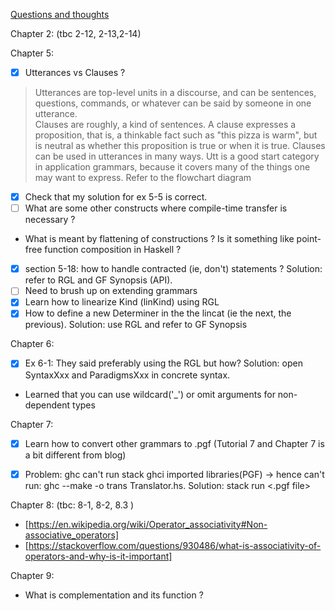 <ins>Questions and thoughts</ins>

Chapter 2: (tbc 2-12, 2-13,2-14)

Chapter 5:
- [x] Utterances vs Clauses ?  
> Utterances are top-level units in a discourse, and can be sentences, questions, commands, or whatever can be said by someone in one utterance.  
> Clauses are roughly, a kind of sentences. A clause expresses a proposition, that is, a thinkable fact such as "this pizza is warm", but is neutral as whether this proposition is true or when it is true.
> Clauses can be used in utterances in many ways.
> Utt is a good start category in application grammars, because it covers many of the things one may want to express.
> Refer to the flowchart diagram 

- [x] Check that my solution for ex 5-5 is correct.  
- [ ] What are some other constructs where compile-time transfer is necessary ?  
- What is meant by flattening of constructions ? Is it something like point-free function composition in Haskell ?
- [x] section 5-18: how to handle contracted (ie, don't) statements ? Solution: refer to RGL and GF Synopsis (API).
- [ ] Need to brush up on extending grammars 
- [x] Learn how to linearize Kind (linKind) using RGL
- [x] How to define a new Determiner in the the lincat (ie the next, the previous). Solution: use RGL and refer to GF Synopsis

Chapter 6:
- [x] Ex 6-1: They said preferably using the RGL but how? Solution: open SyntaxXxx and ParadigmsXxx in concrete syntax.
- Learned that you can use wildcard('_') or omit arguments for non-dependent types

Chapter 7: 
- [x] Learn how to convert other grammars to .pgf (Tutorial 7 and Chapter 7 is a bit different from blog)
- [x] Problem: ghc can't run stack ghci imported libraries(PGF) -> hence can't run: ghc --make -o trans Translator.hs. Solution: stack run <executable name> <.pgf file>


Chapter 8: (tbc: 8-1, 8-2, 8.3 )
- [https://en.wikipedia.org/wiki/Operator_associativity#Non-associative_operators]
- [https://stackoverflow.com/questions/930486/what-is-associativity-of-operators-and-why-is-it-important]

Chapter 9:

- What is complementation and its function ?